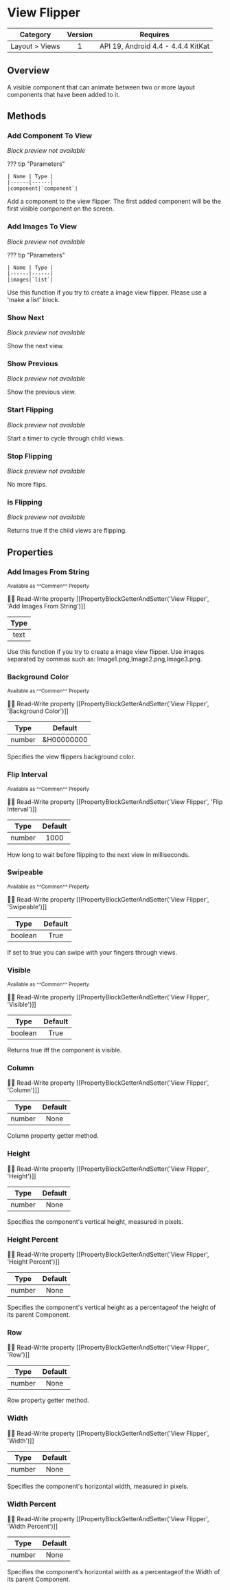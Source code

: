 # View Flipper

| Category | Version | Requires |
|:--------:|:-------:|:--------:|
|Layout > Views|1|API 19, Android 4.4 - 4.4.4 KitKat|

## Overview

A visible component that can animate between two or more layout components that have been added to it.

## Methods

### Add Component To View

_Block preview not available_

??? tip "Parameters"

    | Name | Type |
    |------|------|
    |component|`component`|


Add a component to the view flipper. The first added component will be the first visible component on the screen.

### Add Images To View

_Block preview not available_

??? tip "Parameters"

    | Name | Type |
    |------|------|
    |images|`list`|


Use this function if you try to create a image view flipper. Please use a 'make a list' block.

### Show Next

_Block preview not available_

Show the next view.

### Show Previous

_Block preview not available_

Show the previous view.

### Start Flipping

_Block preview not available_

Start a timer to cycle through child views.

### Stop Flipping

_Block preview not available_

No more flips.

### is Flipping

_Block preview not available_

Returns true if the child views are flipping.

## Properties

### Add Images From String

<small>Available as ^^Common^^ Property</small>

:eyes::pencil: Read-Write property
[[PropertyBlockGetterAndSetter('View Flipper', 'Add Images From String')]]

| Type |
|:----:|
|text|

Use this function if you try to create a image view flipper. Use images separated by commas such as: Image1.png,Image2.png,Image3.png.

### Background Color

<small>Available as ^^Common^^ Property</small>

:eyes::pencil: Read-Write property
[[PropertyBlockGetterAndSetter('View Flipper', 'Background Color')]]

| Type | Default |
|:----:|:-------:|
|number|&H00000000|

Specifies the view flippers background color.

### Flip Interval

<small>Available as ^^Common^^ Property</small>

:eyes::pencil: Read-Write property
[[PropertyBlockGetterAndSetter('View Flipper', 'Flip Interval')]]

| Type | Default |
|:----:|:-------:|
|number|1000|

How long to wait before flipping to the next view in milliseconds.

### Swipeable

<small>Available as ^^Common^^ Property</small>

:eyes::pencil: Read-Write property
[[PropertyBlockGetterAndSetter('View Flipper', 'Swipeable')]]

| Type | Default |
|:----:|:-------:|
|boolean|True|

If set to true you can swipe with your fingers through views.

### Visible

<small>Available as ^^Common^^ Property</small>

:eyes::pencil: Read-Write property
[[PropertyBlockGetterAndSetter('View Flipper', 'Visible')]]

| Type | Default |
|:----:|:-------:|
|boolean|True|

Returns true iff the component is visible.

### Column

:eyes::pencil: Read-Write property
[[PropertyBlockGetterAndSetter('View Flipper', 'Column')]]

| Type | Default |
|:----:|:-------:|
|number|None|

Column property getter method.

### Height

:eyes::pencil: Read-Write property
[[PropertyBlockGetterAndSetter('View Flipper', 'Height')]]

| Type | Default |
|:----:|:-------:|
|number|None|

Specifies the component's vertical height, measured in pixels.

### Height Percent

:eyes::pencil: Read-Write property
[[PropertyBlockGetterAndSetter('View Flipper', 'Height Percent')]]

| Type | Default |
|:----:|:-------:|
|number|None|

Specifies the component's vertical height as a percentageof the height of its parent Component.

### Row

:eyes::pencil: Read-Write property
[[PropertyBlockGetterAndSetter('View Flipper', 'Row')]]

| Type | Default |
|:----:|:-------:|
|number|None|

Row property getter method.

### Width

:eyes::pencil: Read-Write property
[[PropertyBlockGetterAndSetter('View Flipper', 'Width')]]

| Type | Default |
|:----:|:-------:|
|number|None|

Specifies the component's horizontal width, measured in pixels.

### Width Percent

:eyes::pencil: Read-Write property
[[PropertyBlockGetterAndSetter('View Flipper', 'Width Percent')]]

| Type | Default |
|:----:|:-------:|
|number|None|

Specifies the component's horizontal width as a percentageof the Width of its parent Component.